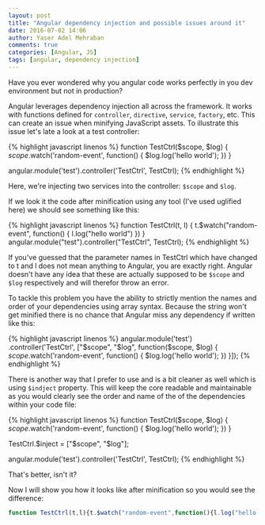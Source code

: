 ```yaml
---
layout: post
title: "Angular dependency injection and possible issues around it"
date: 2016-07-02 14:06
author: Yaser Adel Mehraban
comments: true
categories: [Angular, JS]
tags: [angular, dependency injection]
---
```

Have you ever wondered why you angular code works perfectly in you dev environment but not in production?

Angular leverages dependency injection all across the framework. It works with functions defined for `controller`, `directive`, `service`, `factory`, etc. This can create an issue when minifying JavaScript assets. To illustrate this issue let's late a look at a test controller:

{% highlight javascript linenos %}
function TestCtrl($scope, $log) {
  $scope.$watch('random-event', function() {
    $log.log('hello world');
  })
}

angular.module('test').controller('TestCtrl', TestCtrl);
{% endhighlight %}

Here, we're injecting two services into the controller: `$scope` and `$log`.

If we look it the code after minification using any tool (I've used uglified here) we should see something like this:

{% highlight javascript linenos %}
function TestCtrl(t, l) {
    t.$watch("random-event", function() {
        l.log("hello world")
    })
}
angular.module("test").controller("TestCtrl", TestCtrl);
{% endhighlight %}

If you've guessed that the parameter names in TestCtrl which have changed to t and l does not mean anything to Angular, you are exactly right. Angular doesn't have any idea that these are actually supposed to be `$scope` and `$log` respectively and will therefor throw an error.

To tackle this problem you have the ability to strictly mention the names and order of your dependencies using array syntax. Because the string won't get minified there is no chance that Angular miss any dependency if written like this:

{% highlight javascript linenos %}
angular.module('test')
    .controller('TestCtrl', ["$scope", "$log", function($scope, $log) {
        $scope.$watch('random-event', function() {
            $log.log('hello world');
        })
    }]);
{% endhighlight %}

There is another way that I prefer to use and is a bit cleaner as well which is using `$indject` property. This will keep the core readable and maintainable as you would clearly see the order and name of the of the dependencies within your code file:

{% highlight javascript linenos %}
function TestCtrl($scope, $log) {
  $scope.$watch('random-event', function() {
    $log.log('hello world');
  })
}

TestCtrl.$inject = ["$scope", "$log"];

angular.module('test').controller('TestCtrl', TestCtrl);
{% endhighlight %}

That's better, isn't it?

Now I will show you how it looks like after minification so you would see the difference:

```javascript
function TestCtrl(t,l){t.$watch("random-event",function(){l.log("hello world")})}TestCtrl.$inject=["$scope","$log"],angular.module("test").controller("TestCtrl",TestCtrl);
```
